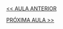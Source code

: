 [<< AULA ANTERIOR](https://github.com/pvreboucas/entrega-continua-cd/blob/aula-01/aulas/6-Entrega%20Cont%C3%ADnua%20vs%20Deploy%20Cont%C3%ADnuo.md)



[PRÓXIMA AULA >>](https://github.com/pvreboucas/entrega-continua-cd/blob/aula-02/aulas/2-Princ%C3%ADpios.md)
